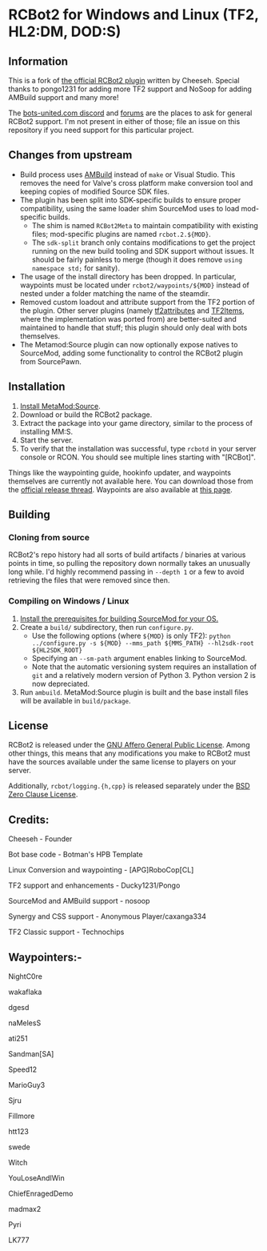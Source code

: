 # RCBot2 for Windows and Linux (TF2, HL2:DM, DOD:S)

## Information

This is a fork of [the official RCBot2 plugin][rcbot2] written by Cheeseh.
Special thanks to pongo1231 for adding more TF2 support and NoSoop for adding AMBuild support and many more!

The [bots-united.com discord][] and [forums][bots-united forums] are the places to ask for
general RCBot2 support. I'm not present in either of those; file an issue on this repository if
you need support for this particular project. 

[rcbot2]: http://rcbot.bots-united.com/
[bots-united.com discord]: https://discord.gg/5v5YvKG4Hr
[bots-united forums]: http://rcbot.bots-united.com/forums/index.php?showforum=18

## Changes from upstream

- Build process uses [AMBuild][] instead of `make` or Visual Studio.  This removes the need for
Valve's cross platform make conversion tool and keeping copies of modified Source SDK files.
- The plugin has been split into SDK-specific builds to ensure proper compatibility, using the
same loader shim SourceMod uses to load mod-specific builds.
	- The shim is named `RCBot2Meta` to maintain compatibility with existing files; mod-specific
	plugins are named `rcbot.2.${MOD}`.
	- The `sdk-split` branch only contains modifications to get the project running on the
	new build tooling and SDK support without issues.  It should be fairly painless to merge
	(though it does remove `using namespace std;` for sanity).
- The usage of the install directory has been dropped.  In particular, waypoints must be located
under `rcbot2/waypoints/${MOD}` instead of nested under a folder matching the name of the
steamdir.
- Removed custom loadout and attribute support from the TF2 portion of the plugin. Other server
plugins (namely [tf2attributes][] and [TF2Items][], where the implementation was ported from)
are better-suited and maintained to handle that stuff; this plugin should only deal with bots
themselves.
- The Metamod:Source plugin can now optionally expose natives to SourceMod, adding some
functionality to control the RCBot2 plugin from SourcePawn.

[AMBuild]: https://wiki.alliedmods.net/AMBuild
[tf2attributes]: https://github.com/FlaminSarge/tf2attributes
[TF2Items]: https://github.com/asherkin/TF2Items

## Installation

1. [Install MetaMod:Source].
2. Download or build the RCBot2 package.
3. Extract the package into your game directory, similar to the process of installing MM:S.
4. Start the server.
5. To verify that the installation was successful, type `rcbotd` in your server console or RCON.
You should see multiple lines starting with "[RCBot]".

Things like the waypointing guide, hookinfo updater, and waypoints themselves are currently not
available here.  You can download those from the [official release thread][].  Waypoints are
also available at [this page][waypoints].

[Install MetaMod:Source]: https://wiki.alliedmods.net/Installing_Metamod:Source
[official release thread]: http://rcbot.bots-united.com/forums/index.php?showtopic=1994
[waypoints]: http://rcbot.bots-united.com/waypoints.php

## Building

### Cloning from source

RCBot2's repo history had all sorts of build artifacts / binaries at various points in time, so
pulling the repository down normally takes an unusually long while.  I'd highly recommend
passing in `--depth 1` or a few to avoid retrieving the files that were removed since then.

### Compiling on Windows / Linux

1. [Install the prerequisites for building SourceMod for your OS.][Building SourceMod]
2. Create a `build/` subdirectory, then run `configure.py`.
	- Use the following options (where `${MOD}` is only TF2):
	`python ../configure.py -s ${MOD} --mms_path ${MMS_PATH} --hl2sdk-root ${HL2SDK_ROOT}`
	- Specifying an `--sm-path` argument enables linking to SourceMod.
	- Note that the automatic versioning system requires an installation of `git` and a
	relatively modern version of Python 3. Python version 2 is now depreciated.
3. Run `ambuild`.  MetaMod:Source plugin is built and the base install files will be available
in `build/package`.

[Building SourceMod]: https://wiki.alliedmods.net/Building_SourceMod


## License

RCBot2 is released under the [GNU Affero General Public License][].  Among other things, this
means that any modifications you make to RCBot2 must have the sources available under the same
license to players on your server.

Additionally, `rcbot/logging.{h,cpp}` is released separately under the
[BSD Zero Clause License][].

[GNU Affero General Public License]: https://spdx.org/licenses/AGPL-3.0-only.html
[BSD Zero Clause License]: https://spdx.org/licenses/0BSD.html

## Credits:

Cheeseh - Founder

Bot base code - Botman's HPB Template

Linux Conversion and waypointing - [APG]RoboCop[CL]

TF2 support and enhancements - Ducky1231/Pongo

SourceMod and AMBuild support - nosoop

Synergy and CSS support - Anonymous Player/caxanga334

TF2 Classic support - Technochips

## Waypointers:-

NightC0re

wakaflaka

dgesd

naMelesS

ati251

Sandman[SA]

Speed12	

MarioGuy3

Sjru	

Fillmore

htt123

swede

Witch

YouLoseAndIWin

ChiefEnragedDemo

madmax2

Pyri

LK777
